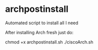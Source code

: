 # archpostinstall
Automated script to install all I need

After installing Arch fresh just do:

chmod +x archpostinstall.sh
./ciscoArch.sh

